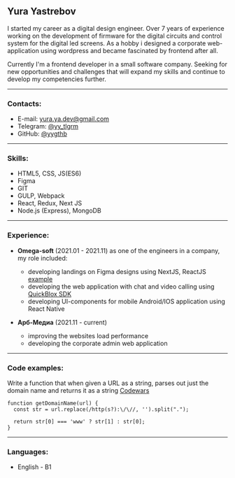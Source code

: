 ##  Yura Yastrebov  

I started my career as a digital design engineer. Over 7 years of experience working on the development of firmware for the digital circuits and control system for the digital led screens. As a hobby i designed a corporate web-application using wordpress and became fascinated by frontend after all.

Currently I'm a frontend developer in a small software company. Seeking for new opportunities and challenges that will expand my skills and continue to develop my competencies further.

---
###  Contacts:
*  E-mail: yura.ya.dev@gmail.com
*  Telegram: [@yy_tlgrm](https://t.me/yy_tlgrm)
*  GitHub: [@yygthb](https://github.com/yygthb)

---
###  Skills:
*  HTML5, CSS, JS(ES6)
*  Figma
*  GIT
*  GULP, Webpack
*  React, Redux, Next JS
*  Node.js (Express), MongoDB

---
###  Experience:

*  **Omega-soft** (2021.01 - 2021.11)
as one of the engineers in a company, my role included:

   +  developing landings on Figma designs using NextJS, ReactJS [example](https://omega-r.com/)
   +  developing the web application with chat and video calling using [QuickBlox SDK](https://github.com/QuickBlox/quickblox-javascript-sdk)
   +  developing UI-components for mobile Android/IOS application using React Native

*  **Арб-Медиа** (2021.11 - current)
   +  improving the websites load performance
   +  developing the corporate admin web application

---
###  Code examples:
Write a function that when given a URL as a string, parses out just the domain name and returns it as a string [Codewars](https://www.codewars.com/kata/514a024011ea4fb54200004b)
```
function getDomainName(url) {
  const str = url.replace(/http(s?):\/\//, '').split(".");

  return str[0] === 'www' ? str[1] : str[0];
}
```

---
###  Languages:
* English - B1